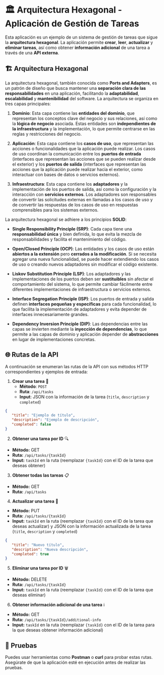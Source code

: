 # 🏛️ **Arquitectura Hexagonal** - **Aplicación de Gestión de Tareas**

Esta aplicación es un ejemplo de un sistema de gestión de tareas que sigue la **arquitectura hexagonal**. La aplicación permite **crear**, **leer**, **actualizar** y **eliminar tareas**, así como obtener **información adicional** de una tarea a través de una **API externa**.

## 🏗️ **Arquitectura Hexagonal**

La arquitectura hexagonal, también conocida como **Ports and Adapters**, es un patrón de diseño que busca mantener una **separación clara de las responsabilidades** en una aplicación, facilitando la **adaptabilidad**, **escalabilidad** y **mantenibilidad** del software. La arquitectura se organiza en tres capas principales:

1. **Dominio**: Esta capa contiene las **entidades del dominio**, que representan los conceptos clave del negocio y sus relaciones, así como la **lógica de negocio** asociada. Estas entidades son **independientes de la infraestructura** y la implementación, lo que permite centrarse en las reglas y restricciones del negocio.

2. **Aplicación**: Esta capa contiene los **casos de uso**, que representan las acciones o funcionalidades que la aplicación puede realizar. Los casos de uso coordinan la comunicación entre los **puertos de entrada** (interfaces que representan las acciones que se pueden realizar desde el exterior) y los **puertos de salida** (interfaces que representan las acciones que la aplicación puede realizar hacia el exterior, como interactuar con bases de datos o servicios externos).

3. **Infraestructura**: Esta capa contiene los **adaptadores** y la implementación de los puertos de salida, así como la configuración y la interacción con **servicios externos**. Los adaptadores son responsables de convertir las solicitudes externas en llamadas a los casos de uso y de convertir las respuestas de los casos de uso en respuestas comprensibles para los sistemas externos.

La arquitectura hexagonal se adhiere a los principios **SOLID**:

- **Single Responsibility Principle (SRP)**: Cada capa tiene una **responsabilidad única** y bien definida, lo que evita la mezcla de responsabilidades y facilita el mantenimiento del código.

- **Open/Closed Principle (OCP)**: Las entidades y los casos de uso están **abiertos a la extensión** pero **cerrados a la modificación**. Si se necesita agregar una nueva funcionalidad, se puede hacer extendiendo los casos de uso o creando nuevos adaptadores sin modificar el código existente.

- **Liskov Substitution Principle (LSP)**: Los adaptadores y las implementaciones de los puertos deben ser **sustituibles** sin afectar el comportamiento del sistema, lo que permite cambiar fácilmente entre diferentes implementaciones de infraestructura o servicios externos.

- **Interface Segregation Principle (ISP)**: Los puertos de entrada y salida definen **interfaces pequeñas y específicas** para cada funcionalidad, lo que facilita la implementación de adaptadores y evita depender de interfaces innecesariamente grandes.

- **Dependency Inversion Principle (DIP)**: Las dependencias entre las capas se invierten mediante la **inyección de dependencias**, lo que permite a las capas de dominio y aplicación depender de **abstracciones** en lugar de implementaciones concretas.

## 🌐 **Rutas de la API**

A continuación se enumeran las rutas de la API con sus métodos HTTP correspondientes y ejemplos de entrada:

1. **Crear una tarea** 📝
   - **Método**: `POST`
   - **Ruta**: `/api/tasks`
   - **Input**: JSON con la información de la tarea (`title`, `description` y `completed`)

```json
{
   "title": "Ejemplo de título",
   "description": "Ejemplo de descripción",
   "completed": false
}
```


2. **Obtener una tarea por ID** 🔍

- **Método:** GET  
- **Ruta:** `/api/tasks/{taskId}`  
- **Input:** `taskId` en la ruta (reemplazar `{taskId}` con el ID de la tarea que deseas obtener)

3. **Obtener todas las tareas** 📋

- **Método:** GET  
- **Ruta:** `/api/tasks`

4. **Actualizar una tarea** 🔄

- **Método:** PUT  
- **Ruta:** `/api/tasks/{taskId}`  
- **Input:** `taskId` en la ruta (reemplazar `{taskId}` con el ID de la tarea que deseas actualizar) y JSON con la información actualizada de la tarea (`title`, `description` y `completed`)

```json
{
   "title": "Nuevo título",
   "description": "Nueva descripción",
   "completed": true
}
```
5. **Eliminar una tarea por ID** 🗑️

- **Método:** DELETE  
- **Ruta:** `/api/tasks/{taskId}`  
- **Input:** `taskId` en la ruta (reemplazar `{taskId}` con el ID de la tarea que deseas eliminar)

6. **Obtener información adicional de una tarea** ℹ️

- **Método:** GET  
- **Ruta:** `/api/tasks/{taskId}/additional-info`  
- **Input:** `taskId` en la ruta (reemplazar `{taskId}` con el ID de la tarea para la que deseas obtener información adicional)

## 🧪 **Pruebas**

Puedes usar herramientas como **Postman** o **curl** para probar estas rutas. Asegúrate de que la aplicación esté en ejecución antes de realizar las pruebas.

